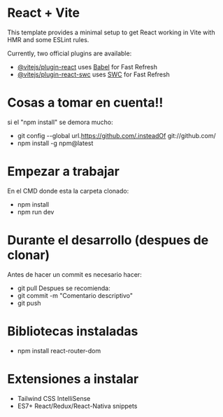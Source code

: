 # React + Vite

This template provides a minimal setup to get React working in Vite with HMR and some ESLint rules.

Currently, two official plugins are available:

- [@vitejs/plugin-react](https://github.com/vitejs/vite-plugin-react/blob/main/packages/plugin-react/README.md) uses [Babel](https://babeljs.io/) for Fast Refresh
- [@vitejs/plugin-react-swc](https://github.com/vitejs/vite-plugin-react-swc) uses [SWC](https://swc.rs/) for Fast Refresh

# Cosas a tomar en cuenta!!
si el "npm install" se demora mucho:
- git config --global url.https://github.com/.insteadOf git://github.com/
- npm install -g npm@latest

# Empezar a trabajar
En el CMD donde esta la carpeta clonado:
- npm install
- npm run dev

# Durante el desarrollo (despues de clonar)
Antes de hacer un commit es necesario hacer:
- git pull
Despues se recomienda:
- git commit -m "Comentario descriptivo"
- git push

# Bibliotecas instaladas
- npm install react-router-dom

# Extensiones a instalar
- Tailwind CSS IntelliSense
- ES7+ React/Redux/React-Nativa snippets